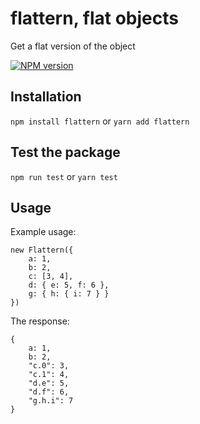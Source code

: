 # flattern, flat objects

Get a flat version of the object

[![NPM version][npm-image]][npm-url]


## Installation

`npm install flattern`
or
`yarn add flattern`

## Test the package

`npm run test`
or
`yarn test`

## Usage

Example usage:
```
new Flattern({
    a: 1,
    b: 2,
    c: [3, 4],
    d: { e: 5, f: 6 },
    g: { h: { i: 7 } }
})
```

The response:
```
{
    a: 1,
    b: 2,
    "c.0": 3,
    "c.1": 4,
    "d.e": 5,
    "d.f": 6,
    "g.h.i": 7
}
```

[npm-url]: https://www.npmjs.com/package/flattern
[npm-image]: https://img.shields.io/npm/v/flattern.svg
